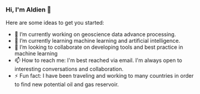 ### Hi, I'm Aldien 👋

<!--
**aldien03/aldien03** is a ✨ _special_ ✨ repository because its `README.md` (this file) appears on your GitHub profile.

Here are some ideas to get you started:

- 🔭 I’m currently working on geoscience data advance processing.
- 🌱 I’m currently learning machine learning and artificial intelligence.
- 👯 I’m looking to collaborate on developing tools and best practice in machine learning
- 📫 How to reach me: I'm best reached via email. I'm always open to interesting conversations and collaboration.
- ⚡ Fun fact: I have been traveling and working to many countries in order to find new potential oil and gas reservoir.
-->

Here are some ideas to get you started:

- 🔭 I’m currently working on geoscience data advance processing.
- 🌱 I’m currently learning machine learning and artificial intelligence.
- 👯 I’m looking to collaborate on developing tools and best practice in machine learning
- 📫 How to reach me: I'm best reached via email. I'm always open to interesting conversations and collaboration.
- ⚡ Fun fact: I have been traveling and working to many countries in order to find new potential oil and gas reservoir.
